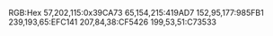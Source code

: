 RGB:Hex
57,202,115:0x39CA73
65,154,215:419AD7
152,95,177:985FB1
239,193,65:EFC141
207,84,38:CF5426
199,53,51:C73533